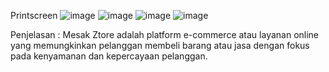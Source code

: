 Printscreen
![image](https://github.com/user-attachments/assets/b4d10e23-3906-486b-a930-d414d94cf8cc)
![image](https://github.com/user-attachments/assets/eacdf457-8422-427c-887b-57620cea1258)
![image](https://github.com/user-attachments/assets/14f0f9a4-18d5-4891-b5f6-5514cee5633e)
![image](https://github.com/user-attachments/assets/6b53c00a-b2b2-4dae-8e2b-946d0d20ce38)


Penjelasan : Mesak Ztore adalah platform e-commerce atau layanan online yang memungkinkan pelanggan membeli barang atau jasa dengan fokus pada kenyamanan dan kepercayaan pelanggan.
